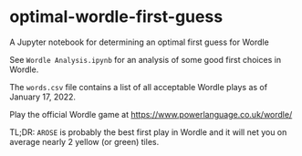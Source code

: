 # optimal-wordle-first-guess
A Jupyter notebook for determining an optimal first guess for Wordle

See `Wordle Analysis.ipynb` for an analysis of some good first choices in Wordle.

The `words.csv` file contains a list of all acceptable Wordle plays as of January 17, 2022.

Play the official Wordle game at https://www.powerlanguage.co.uk/wordle/

TL;DR: `AROSE` is probably the best first play in Wordle and it will net you on average nearly 2 yellow (or green) tiles.